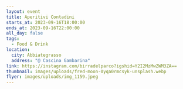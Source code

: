 ```yaml
---
layout: event
title: Aperitivi Contadini
starts_at: 2023-09-16T18:00:00
ends_at: 2023-09-16T22:00:00
all_day: false
tags:
  - Food & Drink
location:
  city: Abbiategrasso
  address: "@ Cascina Gambarina"
link: https://instagram.com/birradelparco?igshid=Y2I2MzMwZWM3ZA==
thumbnail: images/uploads/fred-moon-0yqa0rmcsyk-unsplash.webp
flyer: images/uploads/img_1159.jpeg
---
```

